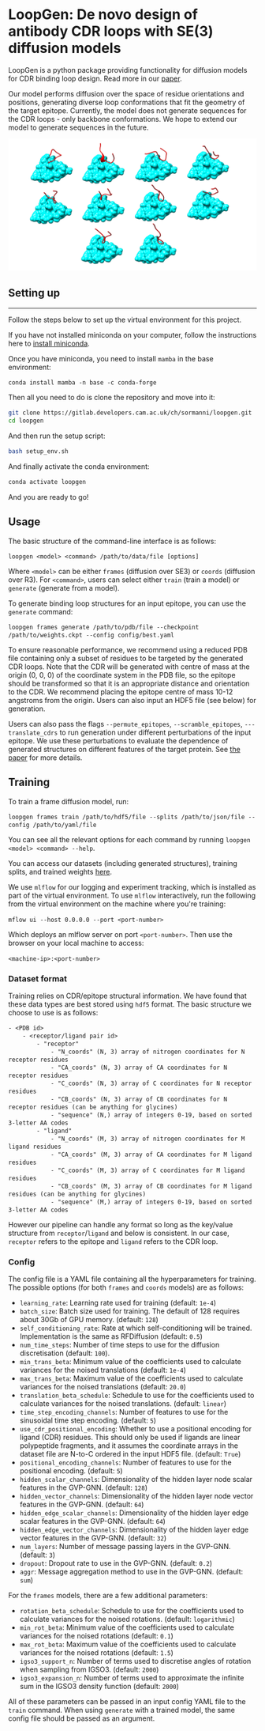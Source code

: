 # LoopGen: De novo design of antibody CDR loops with SE(3) diffusion models

LoopGen is a python package providing functionality for diffusion models for CDR binding loop design. 
Read more in our [paper](https://arxiv.org/abs/2310.07051).

Our model performs diffusion over the space of residue orientations and positions, generating 
diverse loop conformations that fit the geometry of the target epitope. Currently, the model does
not generate sequences for the CDR loops - only backbone conformations. We hope to extend our model 
to generate sequences in the future.

![figure](figures/3ulu_ensemble.png)

## Setting up

---

Follow the steps below to set up the virtual environment for this project.

If you have not installed miniconda on your computer, follow the instructions here to 
[install miniconda](https://conda.io/projects/conda/en/latest/user-guide/install/index.html).

Once you have miniconda, you need to install `mamba` in the base environment:

```
conda install mamba -n base -c conda-forge
```

Then all you need to do is clone the repository and move into it:

```bash
git clone https://gitlab.developers.cam.ac.uk/ch/sormanni/loopgen.git
cd loopgen
```

And then run the setup script:
```bash
bash setup_env.sh
```

And finally activate the conda environment:

```bash
conda activate loopgen
```

And you are ready to go!

## Usage

The basic structure of the command-line interface is as follows:

```
loopgen <model> <command> /path/to/data/file [options]
```

Where `<model>` can be either `frames` (diffusion over SE3) or `coords` (diffusion over R3). 
For `<command>`, users can select either `train` (train a model) or `generate` (generate from a model).

To generate binding loop structures for an input epitope, you can use the `generate` command:

```
loopgen frames generate /path/to/pdb/file --checkpoint /path/to/weights.ckpt --config config/best.yaml
```

To ensure reasonable performance, we recommend using a reduced PDB file containing only a subset of residues 
to be targeted by the generated CDR loops. Note that the CDR will be generated with centre of mass at the 
origin (0, 0, 0) of the coordinate system in the PDB file, so the epitope should be transformed so that it 
is an appropriate distance and orientation to the CDR. We recommend placing the epitope centre of mass 10-12 
angstroms from the origin. Users can also input an HDF5 file (see below) for generation.

Users can also pass the flags `--permute_epitopes`, `--scramble_epitopes`, `---translate_cdrs`
to run generation under different perturbations of the input epitope. We use these perturbations to evaluate
the dependence of generated structures on different features of the target protein. See 
[the paper](https://arxiv.org/abs/2310.07051) for more details.

## Training

To train a frame diffusion model, run:

```
loopgen frames train /path/to/hdf5/file --splits /path/to/json/file --config /path/to/yaml/file 
```
 
You can see all the relevant options for each command by running `loopgen <model> <command> --help`.

You can access our datasets (including generated structures), training splits, 
and trained weights [here](https://drive.google.com/drive/folders/1cxJV5MnMBTl8VjqkfIo4EsRCSDLHWh1B?usp=drive_link).

We use `mlflow` for our logging and experiment tracking, which is installed as part of the virtual environment. To use
`mlflow` interactively, run the following from the virtual environment on the machine where you're training:

`mflow ui --host 0.0.0.0 --port <port-number>`

Which deploys an mlflow server on port `<port-number>`. Then use the browser on your local machine to access:

`<machine-ip>:<port-number>`

### Dataset format

Training relies on CDR/epitope structural information. We have found that 
these data types are best stored using `hdf5` format. The basic structure we choose 
to use is as follows:

```
- <PDB id>
    - <receptor/ligand pair id>
        - "receptor"
            - "N_coords" (N, 3) array of nitrogen coordinates for N receptor residues
            - "CA_coords" (N, 3) array of CA coordinates for N receptor residues
            - "C_coords" (N, 3) array of C coordinates for N receptor residues
            - "CB_coords" (N, 3) array of CB coordinates for N receptor residues (can be anything for glycines)
            - "sequence" (N,) array of integers 0-19, based on sorted 3-letter AA codes
        - "ligand"
            - "N_coords" (M, 3) array of nitrogen coordinates for M ligand residues
            - "CA_coords" (M, 3) array of CA coordinates for M ligand residues
            - "C_coords" (M, 3) array of C coordinates for M ligand residues
            - "CB_coords" (M, 3) array of CB coordinates for M ligand residues (can be anything for glycines)
            - "sequence" (M,) array of integers 0-19, based on sorted 3-letter AA codes
```

However our pipeline can handle any format so long as the key/value structure
from `receptor`/`ligand` and below is consistent. In our case, `receptor` refers to the 
epitope and `ligand` refers to the CDR loop.

### Config

The config file is a YAML file containing all the hyperparameters for training. 
The possible options (for both `frames` and `coords` models) are as follows:

- `learning_rate`: Learning rate used for training (default: `1e-4`) 
- `batch_size`: Batch size used for training. The default of 128 requires about 30Gb of GPU memory. (default: `128`)
- `self_conditioning_rate`: Rate at which self-conditioning will be trained. Implementation
is the same as RFDiffusion (default: `0.5`)
- `num_time_steps`: Number of time steps to use for the diffusion discretisation (default: `100`).
- `min_trans_beta`: Minimum value of the coefficients used to calculate variances for the noised translations (default: `1e-4`)
- `max_trans_beta`: Maximum value of the coefficients used to calculate variances for the noised translations (default: `20.0`)
- `translation_beta_schedule`: Schedule to use for the coefficients used to calculate variances for the noised translations. (default: `linear`)
- `time_step_encoding_channels`: Number of features to use for the sinusoidal time step encoding. (default: `5`)
- `use_cdr_positional_encoding`: Whether to use a positional encoding for ligand (CDR) residues. This should
only be used if ligands are linear polypeptide fragments, and it assumes the coordinate arrays in the dataset
file are N-to-C ordered in the input HDF5 file. (default: `True`)
- `positional_encoding_channels`: Number of features to use for the positional encoding. (default: `5`)
- `hidden_scalar_channels`: Dimensionality of the hidden layer node scalar features in the GVP-GNN. (default: `128`)
- `hidden_vector_channels`: Dimensionality of the hidden layer node vector features in the GVP-GNN. (default: `64`)
- `hidden_edge_scalar_channels`: Dimensionality of the hidden layer edge scalar features in the GVP-GNN. (default: `64`)
- `hidden_edge_vector_channels`: Dimensionality of the hidden layer edge vector features in the GVP-GNN. (default: `32`)
- `num_layers`: Number of message passing layers in the GVP-GNN. (default: `3`)
- `dropout`: Dropout rate to use in the GVP-GNN. (default: `0.2`)
- `aggr`: Message aggregation method to use in the GVP-GNN. (default: `sum`)

For the `frames` models, there are a few additional parameters:
- `rotation_beta_schedule`: Schedule to use for the coefficients used to calculate variances for the noised rotations. (default: `logarithmic`)
- `min_rot_beta`: Minimum value of the coefficients used to calculate variances for the noised rotations (default: `0.1`)
- `max_rot_beta`: Maximum value of the coefficients used to calculate variances for the noised rotations (default: `1.5`)
- `igso3_support_n`: Number of terms used to discretise angles of rotation when sampling from IGSO3. (default: `2000`)
- `igso3_expansion_n`: Number of terms used to approximate the infinite sum in the IGSO3 density function (default: `2000`)

All of these parameters can be passed in an input config YAML file to the `train` command. When using `generate`
with a trained model, the same config file should be passed as an argument.
